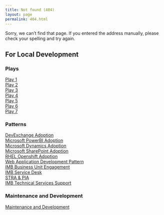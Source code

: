 ```yaml
---
title: Not found (404)
layout: page
permalink: 404.html
---
```


Sorry, we can’t find that page. If you entered the address manually, please check your spelling and try again.

## For Local Development
### Plays
[Play 1](/play1)     
[Play 2](/play2)  
[Play 3](/play3)  
[Play 4](/play4)  
[Play 5](/play5)  
[Play 6](/play6)  
[Play 7](/play7)  

### Patterns
[DevExchange Adoption](/devexchange-adoption)
<br/>
[Microsoft PowerBI Adoption](/microsoft-powerbi-adoption)
<br/>
[Microsoft Dynamics Adoption](/microsoft-dynamics-adoption)
<br/>
[Microsoft SharePoint Adoption](/microsoft-sharepoint-adoption)
<br/>
[RHEL Openshift Adoption](/rhel-openshift-adoption)
<br/>
[Web Application Development Pattern](/web-application-development)
<br/>
[IMB Business Unit Engagement](/ministry-imb-business-unit-engagement)
<br/>
[IMB Service Desk](/ministry-imb-service-desk)
<br/>
[STRA & PIA](/ministry-stra-&-pia)
<br/>
[IMB Technical Services Support](/ministry-imb-technical-services-support)

### Maintenance and Development
[Maintenance and Development](/maintenanceanddevelopment)